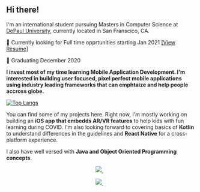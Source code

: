 ## Hi there!
        
I'm an international student pursuing Masters in Computer Science at [DePaul University](https://www.depaul.edu/Pages/default.aspx), currently located in San Franscico, CA.

🚩 Currently looking for Full time opprtunities starting Jan 2021 [[View Resume]](https://github.com/anmolraibhandare/anmolraibhandare/Anmol_copy.pdf)

🚩 Graduating December 2020

**I invest most of my time learning Mobile Application Development. I'm interested in building user focused, pixel perfect mobile applications using industry leading frameworks that can emphtaize and help people accross globe.**

[![Top Langs](https://github-readme-stats.vercel.app/api/top-langs/?username=anmolraibhandare&hide=jupyter%20notebook&layout=compact)](https://github.com/anmolraibhandare/github-readme-stats)

You can find some of my projects here. Right now, I'm mostly working on building an **iOS app that embedds AR/VR features** to help kids with fun learning during COVID. I'm also looking forward to covering basics of **Kotlin** to understand differences in the guidelines and **React Native** for a cross-platform experience.

I also have well versed with **Java and Object Oriented Programming concepts**.

<p align='center'> 
  <a href="https://www.linkedin.com/in/anmolraibhandare/">
    <img src="https://img.shields.io/badge/linkedin-%230077B5.svg?&style=for-the-badge&logo=linkedin&logoColor=white" />
  </a>&nbsp;&nbsp;
</p>
<p align='center'> 
  <a href="https://raibhandareanmol.wixsite.com/portfolio">
    <img src="https://img.shields.io/static/v1?label=Visit&message=Website&color=green" />
  </a>&nbsp;&nbsp;
</p>
